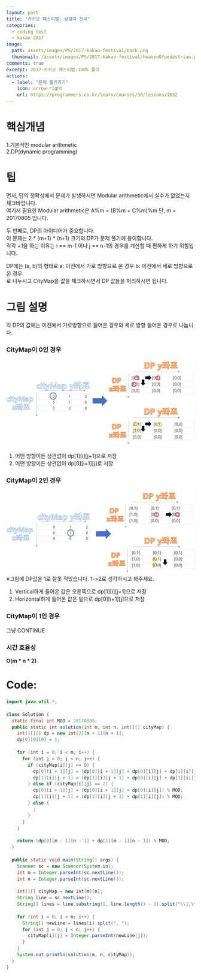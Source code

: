 ```yaml
---
layout: post
title: "카카오 페스티벌: 보행자 천국"
categories:
  - coding test
  - kakao 2017
image:
  path: assets/images/PS/2017-kakao-festival/back.png
  thumbnail: /assets/images/PS/2017-kakao-festival/heavenOfpedestrian.png
comments: true
excerpt: 2017-카카오 페스티벌-100% 풀이
actions:
  - label: "문제 풀러가기"
    icon: arrow-right
    url: https://programmers.co.kr/learn/courses/30/lessons/1832
---
```


# 핵심개념
1.기본적인 modular arithmetic<br/>
2.DP(dynamic programming)<br/>

# 팁
먼저, 답의 정확성에서 문제가 발생하시면 Modular arithmetic에서 실수가 없었는지 체크바랍니다.<br/>
여기서 필요한 Modular arithmetic은 A%m = (B%m + C%m)%m 단, m = 20170805 입니다.<br/>

두 번째로, DP의 아이디어가 중요합니다.<br/>
이 문제는 2 * (m+1) * (n+1) 크기의 DP가 문제 풀기에 용이합니다.<br>
각각 +1을 하는 이유는 i == m-1 이나 j == n-1의 경우를 계산할 때 편하게 하기 위함입니다.<br/>

DP에는 (a, b)의 형태로 a: 이전에서 가로 방향으로 온 경우 b: 이전에서 세로 방향으로 온 경우<br/>
로 나누시고 CityMap을 값을 체크하시면서 DP 값들을 처리하시면 됩니다.<br/>

# 그림 설명
각 DP의 값에는 이전에서 가로방향으로 들어온 경우와 세로 방향 들어온 경우로 나눕니다.<br/>

### CityMap이 0인 경우
![image](/assets/images/PS/2017-kakao-festival/hop1.png)
1. 어떤 방향이든 상관없이 dp[1][i][j+1]으로 저장
2. 어떤 방향이든 상관없이 dp[0][i+1][j]로 저장

### CityMap이 2인 경우
![image](/assets/images/PS/2017-kakao-festival/hop2.png)
※그림에 DP값을 1로 잘못 적었습니다. 1->2로 생각하시고 봐주세요.

1. Vertical하게 들어온 값은 오른쪽으로 dp[1][i][j+1]으로 저장
2. Horizontal하게 들어온 값은 밑으로 dp[0][i+1][j]으로 저장

### CityMap이 1인 경우
그냥 CONTINUE<br/>


### 시간 효율성
  **O(m * n * 2)**

# Code:
```java
import java.util.*;

class Solution {
  static final int MOD = 20170805;
  public static int solution(int m, int n, int[][] cityMap) {
    int[][][] dp = new int[2][m + 1][n + 1];
    dp[0][0][0] = 1;

    for (int i = 0; i < m; i++) {
      for (int j = 0; j < n; j++) {
        if (cityMap[i][j] == 0) {
          dp[0][i + 1][j] = (dp[0][i + 1][j] + dp[0][i][j] + dp[1][i][j]) % MOD;
          dp[1][i][j + 1] = (dp[1][i][j + 1] + dp[0][i][j] + dp[1][i][j]) % MOD;
        } else if (cityMap[i][j] == 2) {
          dp[0][i + 1][j] = (dp[0][i + 1][j] + dp[0][i][j]) % MOD;
          dp[1][i][j + 1] = (dp[1][i][j + 1] + dp[1][i][j]) % MOD;
        } else {
          ;
        }
      }
    }

    return (dp[0][m - 1][n - 1] + dp[1][m - 1][n - 1]) % MOD;
  }

  public static void main(String[] args) {
    Scanner sc = new Scanner(System.in);
    int m = Integer.parseInt(sc.nextLine());
    int n = Integer.parseInt(sc.nextLine());

    int[][] cityMap = new int[m][n];
    String line = sc.nextLine();
    String[] lines = line.substring(1, line.length() - 1).split("\\],\\[");

    for (int i = 0; i < m; i++) {
      String[] newLine = lines[i].split(", ");
      for (int j = 0; j < n; j++) {
        cityMap[i][j] = Integer.parseInt(newLine[j]);
      }
    }
    System.out.println(solution(m, n, cityMap));
  }
}
```
